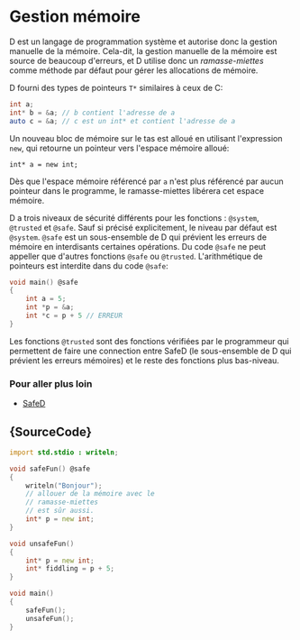 # Gestion mémoire

D est un langage de programmation système et autorise donc la gestion manuelle de la mémoire. Cela-dit, la gestion manuelle de la mémoire est source de beaucoup d'erreurs, et D utilise donc un *ramasse-miettes* comme méthode par défaut pour gérer les allocations de mémoire.

D fourni des types de pointeurs `T*` similaires à ceux de C:

```d
int a;
int* b = &a; // b contient l'adresse de a
auto c = &a; // c est un int* et contient l'adresse de a
```

Un nouveau bloc de mémoire sur le tas est alloué en utilisant l'expression `new`, qui retourne un pointeur vers l'espace mémoire alloué:

    int* a = new int;

Dès que l'espace mémoire référencé par `a` n'est plus référencé par aucun pointeur dans le programme, le ramasse-miettes libérera cet espace mémoire.

D a trois niveaux de sécurité différents pour les fonctions : `@system`, `@trusted` et `@safe`.
Sauf si précisé explicitement, le niveau par défaut est `@system`.
`@safe` est un sous-ensemble de D qui prévient les erreurs de mémoire en interdisants certaines opérations.
Du code `@safe` ne peut appeller que d'autres fonctions `@safe` ou `@trusted`.
L'arithmétique de pointeurs est interdite dans du code `@safe`:

```d
void main() @safe 
{
    int a = 5;
    int *p = &a;
    int *c = p + 5 // ERREUR
}
```

Les fonctions `@trusted` sont des fonctions vérifiées par le programmeur qui permettent de faire une connection entre SafeD (le sous-ensemble de D qui prévient les erreurs mémoires) et le reste des fonctions plus bas-niveau.

### Pour aller plus loin

* [SafeD](https://dlang.org/safed.html)

## {SourceCode}

```d
import std.stdio : writeln;

void safeFun() @safe
{
    writeln("Bonjour");
    // allouer de la mémoire avec le 
    // ramasse-miettes
    // est sûr aussi.
    int* p = new int;
}

void unsafeFun()
{
    int* p = new int;
    int* fiddling = p + 5;
}

void main()
{
    safeFun();
    unsafeFun();
}
```
